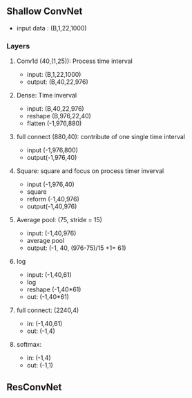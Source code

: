 ## Shallow ConvNet 

* input data : (B,1,22,1000)

### Layers 

1. Conv1d (40,(1,25)): Process time interval 
    * input: (B,1,22,1000)
    * output: (B,40,22,976)

2. Dense: Time inverval 
    * input: (B,40,22,976)
    * reshape (B,976,22,40)
    * flatten (-1,976,880)

3. full connect (880,40): contribute of one single time interval 
    * input (-1,976,800)
    * output(-1,976,40)


4. Square: square and focus on process timer inverval 
    * input (-1,976,40)
    * square 
    * reform (-1,40,976)
    * output(-1,40,976)


5. Average pool: (75, stride = 15)
    * input: (-1,40,976)
    * average pool
    * output: (-1, 40, (976-75)/15 +1= 61)

6. log 
    * input: (-1,40,61)
    * log
    * reshape (-1,40*61) 
    * out: (-1,40*61)
    
7. full connect: (2240,4)
    * in: (-1,40,61)
    * out: (-1,4)

8. softmax:
    * in: (-1,4)
    * out: (-1,1)

## ResConvNet 
